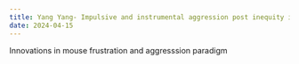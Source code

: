 ```yaml
---
title: Yang Yang- Impulsive and instrumental aggression post inequity induced frustration
date: 2024-04-15
---
```

Innovations in mouse frustration and aggresssion paradigm
<!--more-->